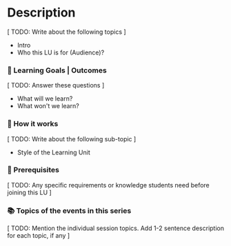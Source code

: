 # Description 
[ TODO: Write about the following topics ]
- Intro
- Who this LU is for (Audience)?

### 🎯 Learning Goals | Outcomes 
[ TODO: Answer these questions ]
- What will we learn? 
- What won't we learn? 

### 📝 How it works
[ TODO: Write about the following sub-topic ]
- Style of the Learning Unit

### 📌 Prerequisites
[ TODO: Any specific requirements or knowledge students need before joining this LU ]

### 📚 Topics of the events in this series
[ TODO: Mention the individual session topics. Add 1-2 sentence description for each topic, if any ]
